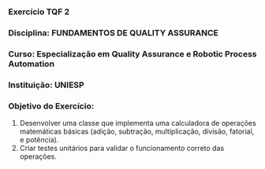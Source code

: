 ### Exercício TQF 2 
### Disciplina: FUNDAMENTOS DE QUALITY ASSURANCE 
### Curso: Especialização em Quality Assurance e Robotic Process Automation 
### Instituição: UNIESP

### Objetivo do Exercício: 
1. Desenvolver uma classe que implementa uma calculadora de operações matemáticas básicas (adição, subtração, multiplicação, divisão, fatorial, e potência).
2. Criar testes unitários para validar o funcionamento correto das operações.
